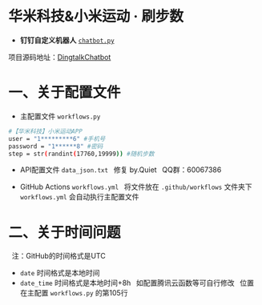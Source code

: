 # **华米科技&小米运动 · 刷步数**

* **钉钉自定义机器人** [`chatbot.py`](https://github.com/zhuifengshen/DingtalkChatbot/blob/master/dingtalkchatbot/chatbot.py)

项目源码地址：[DingtalkChatbot](https://github.com/zhuifengshen/DingtalkChatbot)

# 一、关于配置文件

* 主配置文件 `workflows.py`

```bash
#【华米科技】小米运动APP
user = "1*********6" #手机号
password = "1******8" #密码
step = str(randint(17760,19999)) #随机步数
```

* API配置文件 `data_json.txt`
&ensp;修复 by.Quiet
&ensp;QQ群：60067386

* GitHub Actions `workflows.yml`
&ensp;将文件放在 `.github/workflows` 文件夹下
&ensp;`workflows.yml` 会自动执行主配置文件

# 二、关于时间问题
&ensp;注：GitHub的时间格式是UTC
* `date` 时间格式是本地时间
* `date_time` 时间格式是本地时间+8h
&ensp;如配置腾讯云函数等可自行修改
&ensp;位置在主配置 `workflows.py` 的第105行
